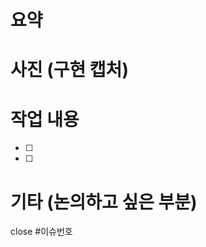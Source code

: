 <!-- 각 항목들은 항목에 관한 내용이 있을 때 사용하시면 됩니다.
없는 경우, "없습니다"라는 말 보다는 가급적이면 비워주세요.
 -->

# 요약
<!-- 무엇을 구현하였는지 요약해주세요. -->
# 사진 (구현 캡처)

# 작업 내용
<!-- 기능을 Commit 별로 잘개 쪼개고,가급적 Commit 별로 설명해주세요 -->
<!-- commit 번호는 명시하지 않아도 됩니다.  -->
- [ ]
- [ ]

# 기타 (논의하고 싶은 부분)

close #이슈번호
